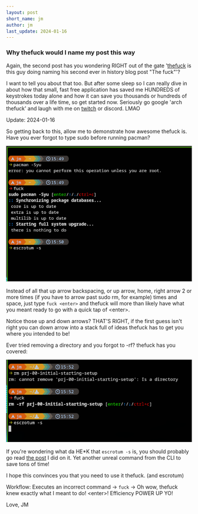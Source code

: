 ```yaml
---
layout: post
short_name: jm
author: jm
last_update: 2024-01-16
---
```


### Why thefuck would I name my post this way

Again, the second post has you wondering RIGHT out of the gate '[thefuck](https://archlinux.org/packages/extra/any/thefuck/) is this guy doing naming his second ever in history blog post "The fuck"'?

I want to tell you about that too. But after some sleep so I can really dive in about how that small, fast free application has saved me HUNDREDS of keystrokes today alone and how it can save you thousands or hundreds of thousands over a life time, so get started now. Seriously go google 'arch thefuck' and laugh with me on [twitch](https://twitch.tv/thiccjaygaming) or discord. LMAO

Update: 2024-01-16

So getting back to this, allow me to demonstrate how awesome thefuck is.  Have you ever forgot to type sudo before running pacman?

![fuck I forgot sudo](/assets/images/pacman.png)

Instead of all that up arrow backspacing, or up arrow, home, right arrow 2 or more times (if you have to arrow past sudo rm, for example) times and space, just type ```fuck <enter>``` and thefuck will more than likely have what you meant ready to go with a quick tap of \<enter\>.

Notice those up and down arrows?  THAT'S RIGHT, if the first guess isn't right you can down arrow into a stack full of ideas thefuck has to get you where you intended to be!

Ever tried removing a directory and you forgot to -rf?  thefuck has you covered:

![fuck I forgot the -rf](/assets/images/rm.png)

If you're wondering what da HE*K that ```escrotum -s``` is, you should probably go read [the post](escrotum) I did on it.  Yet another unreal command from the CLI to save tons of time!

I hope this convinces you that you need to use it thefuck. (and escrotum)

Workflow: Executes an incorrect command -> ```fuck``` -> Oh wow, thefuck knew exactly what I meant to do! \<enter\>!  Efficiency POWER UP YO!

Love, JM
